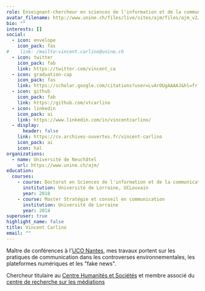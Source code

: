 ```yaml
---
role: Enseignant-chercheur en sciences de l'information et de la communication
avatar_filename: http://www.unine.ch/files/live/sites/ajm/files/ajm_v2/Equipe/Equipe%20AJM/Carlino%20Vincent.jpg
bio: ""
interests: []
social:
  - icon: envelope
    icon_pack: fas
#    link: /mailto:vincent.carlino@unine.ch
  - icon: twitter
    icon_pack: fab
    link: https://twitter.com/vincent_ca
  - icon: graduation-cap
    icon_pack: fas
    link: https://scholar.google.com/citations?user=LvArOUgAAAAJ&hl=fr
  - icon: github
    icon_pack: fab
    link: https://github.com/vtcarlino
  - icon: linkedin
    icon_pack: ai
    link: https://www.linkedin.com/in/vincentcarlino/
  - display:
      header: false
    link: https://cv.archives-ouvertes.fr/vincent-carlino
    icon_pack: ai
    icon: hal
organizations:
  - name: Université de Neuchâtel
    url: https://www.unine.ch/ajm/
education:
  courses:
    - course: Doctorat en Sciences de l'information et de la communication
      institution: Université de Lorraine, UCLouvain
      year: 2018
    - course: Master Stratégie et conseil en communication
      institution: Université de Lorraine
      year: 2014
superuser: true
highlight_name: false
title: Vincent Carlino
email: ""
---
```

Maître de conférences à l'[UCO Nantes](https://nantes.uco.fr/), mes travaux portent sur les pratiques de communication dans les controverses environnementales, les plateformes numériques et les "fake news".

Chercheur titulaire au [Centre Humanités et Sociétés](https://recherche.uco.fr/equipe/chus) et membre associé du [centre de recherche sur les médiations](https://recherche.uco.fr/equipe/chus)
